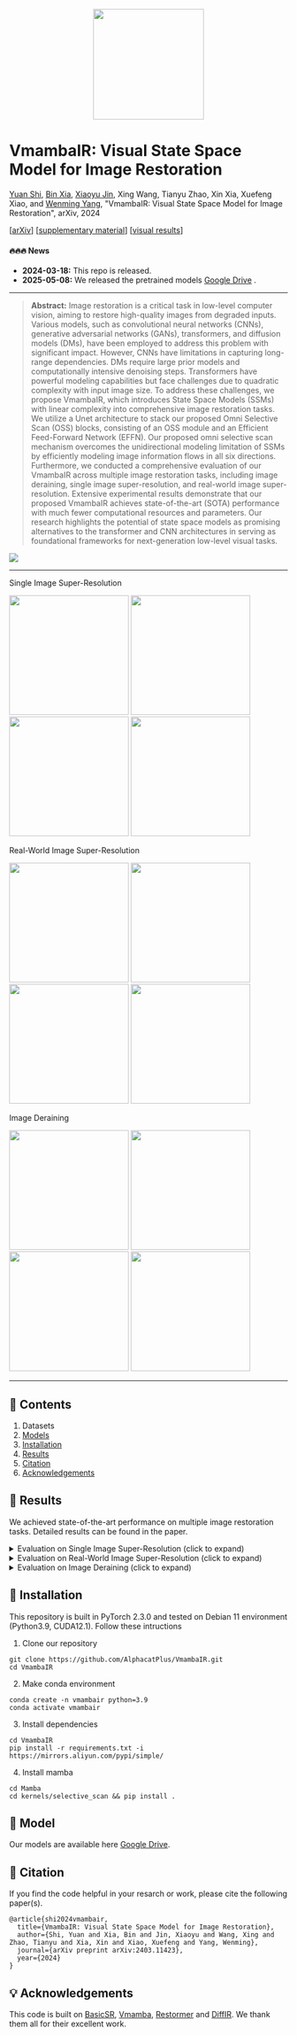 <div align="center">
<p align="center"> <img src="figs/logo.png" width="200px"> </p>
</div>

# VmambaIR: Visual State Space Model for Image Restoration

[Yuan Shi](https://github.com/shiyuan7), [Bin Xia](https://github.com/Zj-BinXia), [Xiaoyu Jin](https://github.com/xyjin01), Xing Wang, Tianyu Zhao, Xin Xia, Xuefeng Xiao, and [Wenming Yang](https://scholar.google.com/citations?user=vsE4nKcAAAAJ&hl=zh-CN), "VmambaIR: Visual State Space Model for Image Restoration", arXiv, 2024

[[arXiv](https://arxiv.org/abs/2403.11423)] [[supplementary material]()] [[visual results]()]

#### 🔥🔥🔥 News

- **2024-03-18:** This repo is released.
- **2025-05-08:** We released the pretrained models [Google Drive](https://drive.google.com/drive/folders/10Pogbp2hkCadGPcuCrlxaZXHt68JAQ3d?usp=sharing) .

---

> **Abstract:** Image restoration is a critical task in low-level computer vision, aiming to restore high-quality images from degraded inputs. Various models, such as convolutional neural networks (CNNs), generative adversarial networks (GANs), transformers, and diffusion models (DMs), have been employed to address this problem with significant impact. However, CNNs have limitations in capturing long-range dependencies. DMs require large prior models and computationally intensive denoising steps. Transformers have powerful modeling capabilities but face challenges due to quadratic complexity with input image size. To address these challenges, we propose VmambaIR, which introduces State Space Models (SSMs) with linear complexity into comprehensive image restoration tasks. We utilize a Unet architecture to stack our proposed Omni Selective Scan (OSS) blocks, consisting of an OSS module and an Efficient Feed-Forward Network (EFFN). Our proposed omni selective scan mechanism overcomes the unidirectional modeling limitation of SSMs by efficiently modeling image information flows in all six directions. Furthermore, we conducted a comprehensive evaluation of our VmambaIR across multiple image restoration tasks, including image deraining, single image super-resolution, and real-world image super-resolution. Extensive experimental results demonstrate that our proposed VmambaIR achieves state-of-the-art (SOTA) performance with much fewer computational resources and parameters. Our research highlights the potential of state space models as promising alternatives to the transformer and CNN architectures in serving as foundational frameworks for next-generation low-level visual tasks.

![](figs/Snipaste_2024-03-18_21-18-39.png)

---
Single Image Super-Resolution

[<img src="figs/Snipaste_2024-03-18_22-28-23.png" height="216"/>](https://imgsli.com/MjQ4MjI5) [<img src="figs/Snipaste_2024-03-18_22-22-34.png" height="216"/>](https://imgsli.com/MjQ4MjI2) [<img src="figs/Snipaste_2024-03-18_22-25-10.png" height="216"/>](https://imgsli.com/MjQ4MjI3) [<img src="figs/Snipaste_2024-03-18_22-26-41.png" height="216"/>](https://imgsli.com/MjQ4MjI4)


Real-World Image Super-Resolution

[<img src="figs/Snipaste_2024-03-18_22-29-05.png" height="216"/>](https://imgsli.com/MjQ4MjMw) [<img src="figs/Snipaste_2024-03-18_22-34-00.png" height="216"/>](https://imgsli.com/MjQ4MjMx) [<img src="figs/Snipaste_2024-03-18_22-34-25.png" height="216"/>](https://imgsli.com/MjQ4MjMy) [<img src="figs/Snipaste_2024-03-18_22-36-36.png" height="216"/>](https://imgsli.com/MjQ4MjM0)


Image Deraining

[<img src="figs/Snipaste_2024-03-18_22-37-57.png" height="216"/>](https://imgsli.com/MjQ4MjM3) [<img src="figs/Snipaste_2024-03-18_22-40-59.png" height="216"/>](https://imgsli.com/MjQ4MjM5) [<img src="figs/Snipaste_2024-03-18_22-42-11.png" height="216"/>](https://imgsli.com/MjQ4MjQz) [<img src="figs/Snipaste_2024-03-18_22-44-20.png" height="216"/>](https://imgsli.com/MjQ4MjQ1)

---


## 🔗 Contents

1. Datasets
1. [Models](#Model)
1. [Installation](#Installation)
1. [Results](#results)
1. [Citation](#citation)
1. [Acknowledgements](#acknowledgements)

## <a name="results"></a>🔎 Results

We achieved state-of-the-art performance on multiple image restoration tasks. Detailed results can be found in the paper.

<details>
<summary>Evaluation on Single Image Super-Resolution (click to expand)</summary>


- quantitative comparisons in Table 1 of the main paper

<p align="center">
  <img width="900" src="figs/Snipaste_2024-03-18_21-51-46.png">
</p>



- visual comparison in Figure 5 of the main paper

<p align="center">
  <img width="900" src="figs/Snipaste_2024-03-18_21-53-07.png">
</p>
</details>



<details>
<summary>Evaluation on Real-World Image Super-Resolution (click to expand)</summary>



- quantitative comparisons in Table 2 of the main paper

<p align="center">
  <img width="900" src="figs/Snipaste_2024-03-18_21-54-35.png">
</p>


- visual comparison in Figure 6 of the main paper

<p align="center">
  <img width="900" src="figs/Snipaste_2024-03-18_21-55-06.png">
</p>

</details>


<details>
<summary>Evaluation on Image Deraining (click to expand)</summary>



- quantitative comparisons in Table 2 of the main paper

<p align="center">
  <img width="900" src="figs/Snipaste_2024-03-18_21-56-16.png">
</p>


- visual comparison in Figure 6 of the main paper

<p align="center">
  <img width="900" src="figs/Snipaste_2024-03-18_21-56-24.png">
</p>

</details>


## <a name="Installation"></a> 🔧 Installation

This repository is built in PyTorch 2.3.0 and tested on Debian 11 environment (Python3.9, CUDA12.1).
Follow these intructions

1. Clone our repository
```
git clone https://github.com/AlphacatPlus/VmambaIR.git
cd VmambaIR
```

2. Make conda environment
```
conda create -n vmambair python=3.9
conda activate vmambair
```

3. Install dependencies
```
cd VmambaIR
pip install -r requirements.txt -i https://mirrors.aliyun.com/pypi/simple/

```

4. Install mamba
```
cd Mamba
cd kernels/selective_scan && pip install .
```


## <a name="Model"></a>📃 Model
Our models are available here [Google Drive](https://drive.google.com/drive/folders/10Pogbp2hkCadGPcuCrlxaZXHt68JAQ3d?usp=sharing). 



## <a name="citation"></a>📎 Citation

If you find the code helpful in your resarch or work, please cite the following paper(s).

```
@article{shi2024vmambair,
  title={VmambaIR: Visual State Space Model for Image Restoration},
  author={Shi, Yuan and Xia, Bin and Jin, Xiaoyu and Wang, Xing and Zhao, Tianyu and Xia, Xin and Xiao, Xuefeng and Yang, Wenming},
  journal={arXiv preprint arXiv:2403.11423},
  year={2024}
}
```

## <a name="acknowledgements"></a>💡 Acknowledgements

This code is built on [BasicSR](https://github.com/XPixelGroup/BasicSR), [Vmamba](https://github.com/MzeroMiko/VMamba), [Restormer](https://github.com/swz30/Restormer) and [DiffIR](https://github.com/Zj-BinXia/DiffIR). We thank them all for their excellent work.

